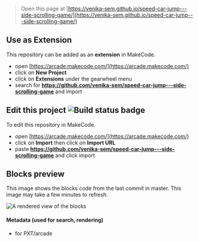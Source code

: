  


> Open this page at [https://venika-sem.github.io/speed-car-jump---side-scrolling-game/](https://venika-sem.github.io/speed-car-jump---side-scrolling-game/)

## Use as Extension

This repository can be added as an **extension** in MakeCode.

* open [https://arcade.makecode.com/](https://arcade.makecode.com/)
* click on **New Project**
* click on **Extensions** under the gearwheel menu
* search for **https://github.com/venika-sem/speed-car-jump---side-scrolling-game** and import

## Edit this project ![Build status badge](https://github.com/venika-sem/speed-car-jump---side-scrolling-game/workflows/MakeCode/badge.svg)

To edit this repository in MakeCode.

* open [https://arcade.makecode.com/](https://arcade.makecode.com/)
* click on **Import** then click on **Import URL**
* paste **https://github.com/venika-sem/speed-car-jump---side-scrolling-game** and click import

## Blocks preview

This image shows the blocks code from the last commit in master.
This image may take a few minutes to refresh.

![A rendered view of the blocks](https://github.com/venika-sem/speed-car-jump---side-scrolling-game/raw/master/.github/makecode/blocks.png)

#### Metadata (used for search, rendering)

* for PXT/arcade
<script src="https://makecode.com/gh-pages-embed.js"></script><script>makeCodeRender("{{ site.makecode.home_url }}", "{{ site.github.owner_name }}/{{ site.github.repository_name }}");</script>

